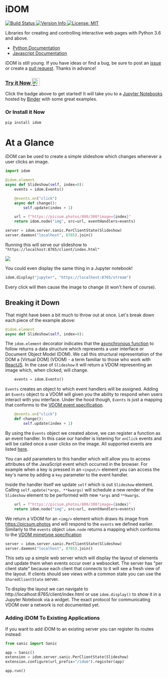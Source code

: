 # iDOM

<a href="https://travis-ci.com/rmorshea/idom">
  <img alt="Build Status" src="https://travis-ci.com/rmorshea/idom.svg?branch=master"/>
</a>
<a href="https://pypi.python.org/pypi/idom">
  <img alt="Version Info" src="https://img.shields.io/pypi/v/spectate.svg"/>
</a>
<a href="https://github.com/rmorshea/idom/blob/master/LICENSE"/>
  <img alt="License: MIT" src="https://img.shields.io/badge/License-MIT-purple.svg">
</a>

Libraries for creating and controlling interactive web pages with Python 3.6 and above.

* [Python Documentation](https://idom.readthedocs.io/en/latest/)
* [Javascript Documentation](https://github.com/rmorshea/idom/blob/master/src/js/README.md)

iDOM is still young. If you have ideas or find a bug, be sure to post an
[issue](https://github.com/rmorshea/idom/issues)
or create a
[pull request](https://github.com/rmorshea/idom/pulls). Thanks in advance!


<h3>
  <a href="https://mybinder.org/v2/gh/rmorshea/idom/master?filepath=examples%2Fintroduction.ipynb">
    Try it Now
    <img alt="Binder" valign="bottom" height="25px"
    src="https://mybinder.org/badge_logo.svg"
    />
  </a>
</h3>

Click the badge above to get started! It will take you to a [Jupyter Notebooks](https://jupyter.org/)
hosted by [Binder](https://mybinder.org/) with some great examples.


### Or Install it Now

```bash
pip install idom
```


# At a Glance

iDOM can be used to create a simple slideshow which changes whenever a user clicks an image.

```python
import idom

@idom.element
async def Slideshow(self, index=0):
    events = idom.Events()

    @events.on("click")
    async def change():
        self.update(index + 1)

    url = f"https://picsum.photos/800/300?image={index}"
    return idom.node("img", src=url, eventHandlers=events)

server = idom.server.sanic.PerClientState(Slideshow)
server.daemon("localhost", 8765).join()
```

Running this will serve our slideshow to `"https://localhost:8765/client/index.html"`

<img src='https://picsum.photos/800/300?random'/>

You could even display the same thing in a Jupyter notebook!

```python
idom.display("jupyter", "https://localhost:8765/stream")
```

Every click will then cause the image to change (it won't here of course).


## Breaking it Down

That might have been a bit much to throw out at once. Let's break down each piece of the
example above:

```python
@idom.element
async def Slideshow(self, index=0):
```

The `idom.element` decorator indicates that the
[asynchronous function](https://realpython.com/async-io-python/)
to follow returns a data structure which represents a user interface or Document Object
Model (DOM). We call this structural representation of the DOM a [Virtual DOM] (VDOM) - a
term familiar to those who work with
[ReactJS](https://reactjs.org/docs/faq-internals.html). In the case of `Slideshow` it
will return a VDOM representing an image which, when clicked, will change.

```python
    events = idom.Events()
```

`Events` creates an object to which event handlers will be assigned. Adding an `Events`
object to a VDOM will given you the ability to respond when users interact with you
interface. Under the hood though, `Events` is just a mapping that conforms to the
[VDOM event specification](https://github.com/nteract/vdom/blob/master/docs/event-spec.md).

```python
    @events.on("click")
    def change():
        self.update(index + 1)
```

By using the `Events` object we created above, we can register a function as an event
handler. In this case our handler is listening for `onClick` events and will be called
once a user clicks on the image. All supported events are listed
[here](https://reactjs.org/docs/events.html).

You can add parameters to this handler which will allow you to access attributes of the
JavaScript event which occurred in the browser. For example when a key is pressed in
an `<input/>` element you can access the key's name by adding a `key` parameter to
the event handler.

Inside the handler itself we update `self` which is out `Slideshow` element. Calling
`self.update(*args, **kwargs)` will schedule a new render of the `Slideshow` element to
be performed with new `*args` and `**kwargs`.

```python
    url = f"https://picsum.photos/800/300?image={index}"
    return idom.node("img", src=url, eventHandlers=events)
```

We return a VDOM for an `<img/>` element which draws its image from https://picsum.photos
and will respond to the `events` we defined earlier. Similarly to the `events` object
`idom.node` returns a mapping which conforms to the
[VDOM mimetype specification](https://github.com/nteract/vdom/blob/master/docs/mimetype-spec.md)


```python
server = idom.server.sanic.PerClientState(Slideshow)
server.daemon("localhost", 8765).join()
```

This sets up a simple web server which will display the layout of elements and update
them when events occur over a websocket. The server has "per client state" because
each client that connects to it will see a fresh view of the layout. If clients should
see views with a common state you can use the `SharedClientState` server.

To display the layout we can
navigate to http://localhost:8765/client/index.html or use `idom.display()` to show
it in a Jupyter Notebook via a widget. The exact protocol for communicating VDOM
over a network is not documented yet.


### Adding iDOM To Existing Applications

If you want to add iDOM to an existing server you can register its routes instead:

```python
from sanic import Sanic

app = Sanic()
extension = idom.server.sanic.PerClientState(Slideshow)
extension.configure(url_prefix="/idom").register(app)

app.run()
```
